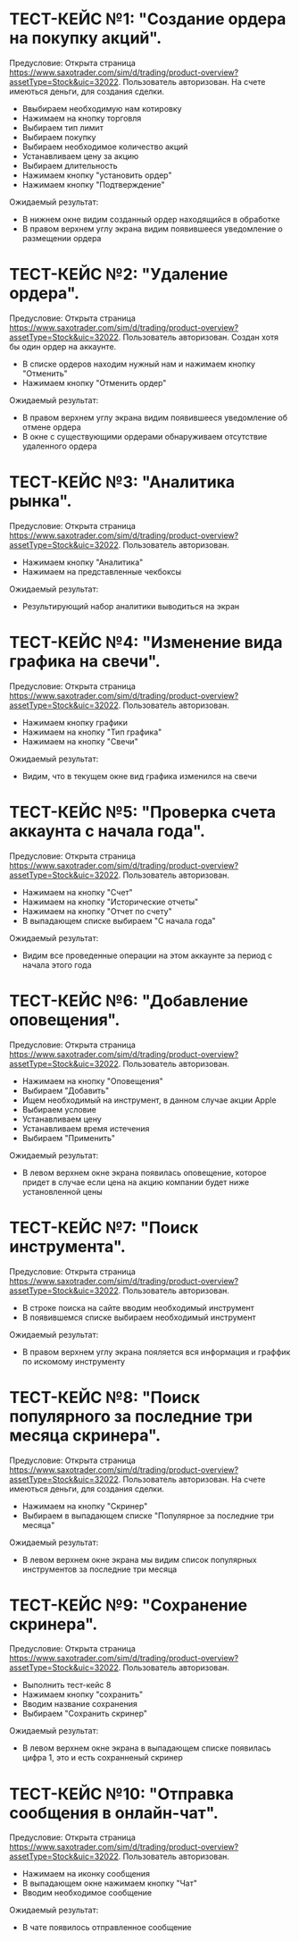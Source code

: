 # ТЕСТ-КЕЙС №1: "Создание ордера на покупку акций".
Предусловие: Открыта страница <https://www.saxotrader.com/sim/d/trading/product-overview?assetType=Stock&uic=32022>. Пользователь авторизован. На счете имеються деньги, для создания сделки.
- Ввыбираем необходимую нам котировку
- Нажимаем на кнопку торговля
- Выбираем тип лимит
- Выбираем покупку
- Выбираем необходимое количество акций
- Устанавливаем цену за акцию
- Выбираем длительность
- Нажимаем кнопку "установить ордер"
- Нажимаем кнопку "Подтверждение"

 Ожидаемый результат:
- В нижнем окне видим созданный ордер находящийся в обработке
- В правом верхнем углу экрана видим появившееся уведомление о размещении ордера

# ТЕСТ-КЕЙС №2: "Удаление ордера".
Предусловие: Открыта страница <https://www.saxotrader.com/sim/d/trading/product-overview?assetType=Stock&uic=32022>. Пользователь авторизован. Создан хотя бы один ордер на аккаунте.
- В списке ордеров находим нужный нам и нажимаем кнопку "Отменить"
- Нажимаем кнопку "Отменить ордер"

 Ожидаемый результат:
- В правом верхнем углу экрана видим появившееся уведомление об отмене ордера
- В окне с существующими ордерами обнаруживаем отсутствие удаленного ордера

# ТЕСТ-КЕЙС №3: "Аналитика рынка".
Предусловие: Открыта страница <https://www.saxotrader.com/sim/d/trading/product-overview?assetType=Stock&uic=32022>. Пользователь авторизован.
- Нажимаем кнопку "Аналитика"
- Нажимаем на представленные чекбоксы

 Ожидаемый результат:
- Результирующий набор аналитики выводиться на экран

# ТЕСТ-КЕЙС №4: "Изменение вида графика на свечи".
Предусловие: Открыта страница <https://www.saxotrader.com/sim/d/trading/product-overview?assetType=Stock&uic=32022>. Пользователь авторизован.
- Нажимаем кнопку графики
- Нажимаем на кнопку "Тип графика"
- Нажимаем на кнопку "Свечи"

 Ожидаемый результат:
- Видим, что в текущем окне вид графика изменился на свечи

# ТЕСТ-КЕЙС №5: "Проверка счета аккаунта с начала года".
Предусловие: Открыта страница <https://www.saxotrader.com/sim/d/trading/product-overview?assetType=Stock&uic=32022>. Пользователь авторизован.
- Нажимаем на кнопку "Счет"
- Нажимаем на кнопку "Исторические отчеты"
- Нажимаем на кнопку "Отчет по счету"
- В выпадающем списке выбираем "С начала года"

 Ожидаемый результат:
- Видим все проведенные операции на этом аккаунте за период с начала этого года

# ТЕСТ-КЕЙС №6: "Добавление оповещения".
Предусловие: Открыта страница <https://www.saxotrader.com/sim/d/trading/product-overview?assetType=Stock&uic=32022>. Пользователь авторизован. 
- Нажимаем на кнопку "Оповещения"
- Выбираем "Добавить"
- Ищем необходимый на инструмент, в данном случае акции Apple
- Выбираем условие 
- Устанавливаем цену 
- Устанавливаем время истечения 
- Выбираем "Применить"

 Ожидаемый результат:
- В левом верхнем окне экрана появилась оповещение, которое придет в случае если цена на акцию компании будет ниже установленной цены

# ТЕСТ-КЕЙС №7: "Поиск инструмента".
Предусловие: Открыта страница <https://www.saxotrader.com/sim/d/trading/product-overview?assetType=Stock&uic=32022>. Пользователь авторизован.
- В строке поиска на сайте вводим необходимый инструмент
- В появившемся списке выбираем необходимый инструмент

 Ожидаемый результат:
- В правом верхнем углу экрана пояляется вся информация и граффик по искомому инструменту

# ТЕСТ-КЕЙС №8: "Поиск популярного за последние три месяца скринера".
Предусловие: Открыта страница <https://www.saxotrader.com/sim/d/trading/product-overview?assetType=Stock&uic=32022>. Пользователь авторизован. На счете имеються деньги, для создания сделки.
- Нажимаем на кнопку "Скринер"
- Выбираем в выпадающем списке "Популярное за последние три месяца"

 Ожидаемый результат:
- В левом верхнем окне экрана мы видим список популярных инструментов за последние три месяца

# ТЕСТ-КЕЙС №9: "Сохранение скринера".
Предусловие: Открыта страница <https://www.saxotrader.com/sim/d/trading/product-overview?assetType=Stock&uic=32022>. Пользователь авторизован.
- Выполнить тест-кейс 8
- Нажимаем кнопку "сохранить"
- Вводим название сохранения
- Выбираем "Сохранить скринер"

 Ожидаемый результат:
- В левом верхнем окне экрана в выпадающем списке появилась цифра 1, это и есть сохранненый скринер

# ТЕСТ-КЕЙС №10: "Отправка сообщения в онлайн-чат".
Предусловие: Открыта страница <https://www.saxotrader.com/sim/d/trading/product-overview?assetType=Stock&uic=32022>. Пользователь авторизован. 
- Нажимаем на иконку сообщения
- В выпадающем окне нажимаем кнопку "Чат" 
- Вводим необходимое сообщение 

 Ожидаемый результат:
- В чате появилось отправленное сообщение
 
